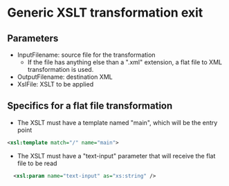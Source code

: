 # Generic XSLT transformation exit

## Parameters

- InputFilename: source file for the transformation
  - If the file has anything else than a ".xml" extension, a flat file to XML transformation is used.
- OutputFilename: destination XML
- XslFile: XSLT to be applied

## Specifics for a flat file transformation

- The XSLT must have a template named "main", which will be the entry point

```xml
<xsl:template match="/" name="main">
```

- The XSLT must have a "text-input" parameter that will receive the flat file to be read

```xml
  <xsl:param name="text-input" as="xs:string" />
```